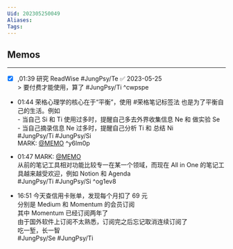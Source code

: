 ```yaml
---
Uid: 202305250049
Aliases:
Tags: 
---
```


## Memos
---
- [x] ,01:39 研究 ReadWise #JungPsy/Te ✅ 2023-05-25<br>> 要付费才能使用，算了 #JungPsy/Ti ^cwpspe
- 01:44 荣格心理学的核心在于“平衡”，使用 #荣格笔记标签法 也是为了平衡自己的生活。例如<br>- 当自己 Si 和 Ti 使用过多时，提醒自己多去外界收集信息 Ne 和 做实验 Se<br>- 当自己摘录信息 Ne 过多时，提醒自己分析 Ti 和 总结 Ni<br> #JungPsy/Ti #JungPsy/Si<br>MARK: [@MEMO](2023052415160073) ^y6lm0p
- 01:47 MARK: [@MEMO](2023052501440011)<br>从前的笔记工具相对功能比较专一在某一个领域，而现在 All in One 的笔记工具越来越受欢迎，例如 Notion 和 Agenda<br> #JungPsy/Ti #JungPsy/Si ^og1ev8

- 16:51 今天查信用卡账单，发现每个月扣了 69 元<br>分别是 Medium 和 Momentum 的会员订阅<br>其中 Momentum 已经订阅两年了<br>由于国外软件上订阅不太熟悉，订阅完之后忘记取消连续订阅了<br>吃一堑，长一智<br> #JungPsy/Se #JungPsy/Ti
